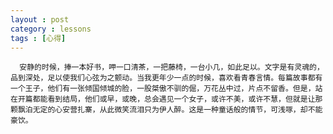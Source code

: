```yaml
---
layout : post
category : lessons
tags : [心得]
---
```

      安静的时候，捧一本好书，呷一口清茶，一把藤椅，一台小几，如此足以。文字是有灵魂的，品到深处，足以使我们心弦为之颤动。当我更年少一点的时候，喜欢看青春言情。每篇故事都有一个王子，他们有一张倾国倾城的脸，一股桀傲不驯的倔，万花丛中过，片点不留香。但是，站在开篇都能看到结局，他们或早，或晚，总会遇见一个女子，或许不美，或许不慧，但就是让那颗飘泊无定的心安营扎寨，从此微笑流泪只为伊人醉。这是一种童话般的情节，可浅啄，却不能豪饮。

